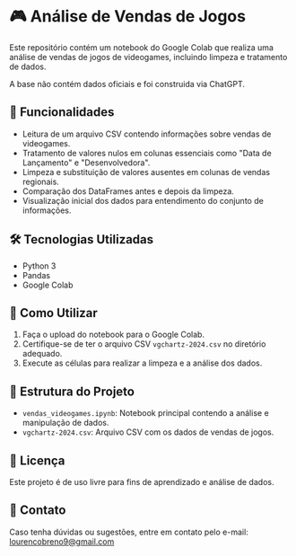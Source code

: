 # 🎮 Análise de Vendas de Jogos
Este repositório contém um notebook do Google Colab que realiza uma análise de vendas de jogos de videogames, incluindo limpeza e tratamento de dados.

A base não contém dados oficiais e foi construida via ChatGPT.

## 📌 Funcionalidades
- Leitura de um arquivo CSV contendo informações sobre vendas de videogames.
- Tratamento de valores nulos em colunas essenciais como "Data de Lançamento" e "Desenvolvedora".
- Limpeza e substituição de valores ausentes em colunas de vendas regionais.
- Comparação dos DataFrames antes e depois da limpeza.
- Visualização inicial dos dados para entendimento do conjunto de informações.

## 🛠 Tecnologias Utilizadas
- Python 3
- Pandas
- Google Colab

## 🔧 Como Utilizar
1. Faça o upload do notebook para o Google Colab.
2. Certifique-se de ter o arquivo CSV `vgchartz-2024.csv` no diretório adequado.
3. Execute as células para realizar a limpeza e a análise dos dados.

## 📂 Estrutura do Projeto
- `vendas_videogames.ipynb`: Notebook principal contendo a análise e manipulação de dados.
- `vgchartz-2024.csv`: Arquivo CSV com os dados de vendas de jogos.

## 📜 Licença
Este projeto é de uso livre para fins de aprendizado e análise de dados.

## 📧 Contato
Caso tenha dúvidas ou sugestões, entre em contato pelo e-mail: lourencobreno9@gmail.com
